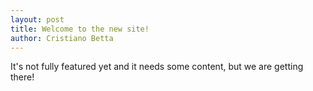 ```yaml
---
layout: post
title: Welcome to the new site!
author: Cristiano Betta
---
```


It's not fully featured yet and it needs some content, but we are getting there!

